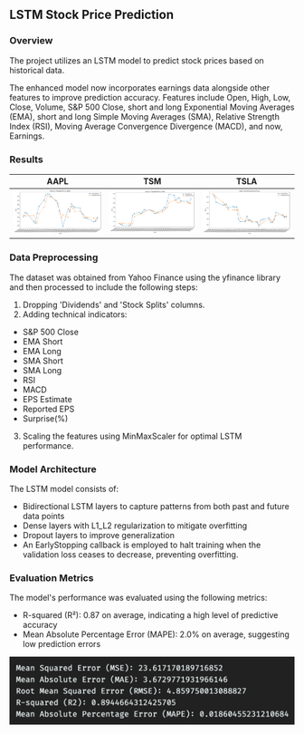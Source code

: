 ## LSTM Stock Price Prediction

### Overview

The project utilizes an LSTM model to predict stock prices based on historical data.

The enhanced model now incorporates earnings data alongside other features to improve prediction accuracy. Features include Open, High, Low, Close, Volume, S&P 500 Close, short and long Exponential Moving Averages (EMA), short and long Simple Moving Averages (SMA), Relative Strength Index (RSI), Moving Average Convergence Divergence (MACD), and now, Earnings.

### Results

|                                           AAPL                                            |                                           TSM                                            | TSLA                                                                                      |
| :---------------------------------------------------------------------------------------: | :--------------------------------------------------------------------------------------: | ----------------------------------------------------------------------------------------- |
| ![Model](https://github.com/Jason-Wuuuu/stock_price_prediction/blob/main/output/AAPL.png) | ![Model](https://github.com/Jason-Wuuuu/stock_price_prediction/blob/main/output/TSM.png) | ![Model](https://github.com/Jason-Wuuuu/stock_price_prediction/blob/main/output/TSLA.png) |

### Data Preprocessing

The dataset was obtained from Yahoo Finance using the yfinance library and then processed to include the following steps:

1. Dropping 'Dividends' and 'Stock Splits' columns.
2. Adding technical indicators:

- S&P 500 Close
- EMA Short
- EMA Long
- SMA Short
- SMA Long
- RSI
- MACD
- EPS Estimate
- Reported EPS
- Surprise(%)

3. Scaling the features using MinMaxScaler for optimal LSTM performance.

### Model Architecture

The LSTM model consists of:

- Bidirectional LSTM layers to capture patterns from both past and future data points
- Dense layers with L1_L2 regularization to mitigate overfitting
- Dropout layers to improve generalization
- An EarlyStopping callback is employed to halt training when the validation loss ceases to decrease, preventing overfitting.

### Evaluation Metrics

The model's performance was evaluated using the following metrics:

- R-squared (R²): 0.87 on average, indicating a high level of predictive accuracy
- Mean Absolute Percentage Error (MAPE): 2.0% on average, suggesting low prediction errors

![Model](https://github.com/Jason-Wuuuu/stock_price_prediction/blob/main/output/score.png)
